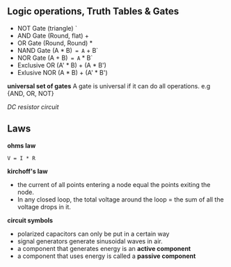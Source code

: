 ## Logic operations, Truth Tables & Gates

- NOT Gate (triangle) `
- AND Gate (Round, flat) +
- OR Gate (Round, Round) *
- NAND Gate (A * B)` = A` + B`
- NOR Gate (A + B)` = A` * B`
- Exclusive OR (A' * B) + (A * B')
- Exlusive NOR (A * B) + (A' * B')

**universal set of gates** A gate is universal if it can do all operations. e.g {AND, OR, NOT}

*DC resistor circuit*

## Laws

**ohms law**

    V = I * R



**kirchoff's law**

- the current of all points entering a node equal the points exiting the node.
- In any closed loop, the total voltage around the loop = the sum of all the voltage drops in it.

**circuit symbols**
- polarized capacitors can only be put in a certain way
- signal generators generate sinusoidal waves in air.
- a component that generates energy is an **active component**
- a component that uses energy is called a **passive component**
